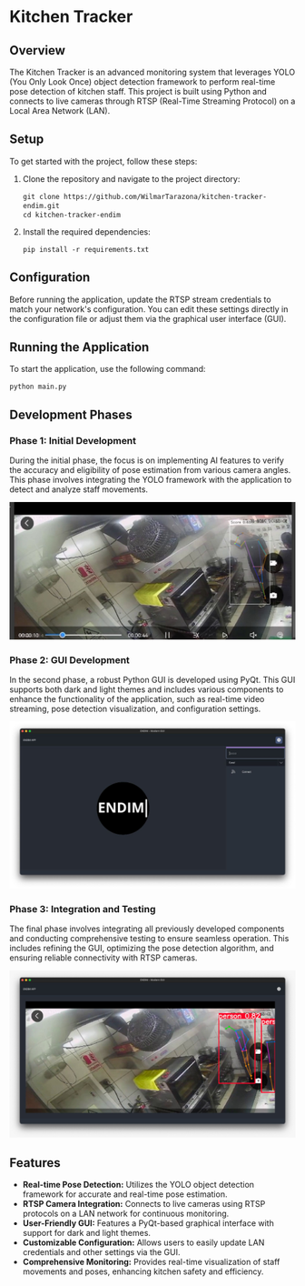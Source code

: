 # Kitchen Tracker
## Overview

The Kitchen Tracker is an advanced monitoring system that leverages YOLO (You Only Look Once) object detection framework to perform real-time pose detection of kitchen staff. This project is built using Python and connects to live cameras through RTSP (Real-Time Streaming Protocol) on a Local Area Network (LAN).

## Setup

To get started with the project, follow these steps:

1. Clone the repository and navigate to the project directory:

    ```shell
    git clone https://github.com/WilmarTarazona/kitchen-tracker-endim.git
    cd kitchen-tracker-endim
    ```

2. Install the required dependencies:

    ```shell
    pip install -r requirements.txt
    ```

## Configuration

Before running the application, update the RTSP stream credentials to match your network's configuration. You can edit these settings directly in the configuration file or adjust them via the graphical user interface (GUI).

## Running the Application

To start the application, use the following command:

```shell
python main.py
```

## Development Phases

### Phase 1: Initial Development

During the initial phase, the focus is on implementing AI features to verify the accuracy and eligibility of pose estimation from various camera angles. This phase involves integrating the YOLO framework with the application to detect and analyze staff movements.

![Phase 1](images/Phase%201.jpg)

### Phase 2: GUI Development

In the second phase, a robust Python GUI is developed using PyQt. This GUI supports both dark and light themes and includes various components to enhance the functionality of the application, such as real-time video streaming, pose detection visualization, and configuration settings.

![Phase 2](images/Phase%202.jpg)

### Phase 3: Integration and Testing

The final phase involves integrating all previously developed components and conducting comprehensive testing to ensure seamless operation. This includes refining the GUI, optimizing the pose detection algorithm, and ensuring reliable connectivity with RTSP cameras.

![Phase 3](images/Phase%203.jpg)

## Features

- **Real-time Pose Detection:** Utilizes the YOLO object detection framework for accurate and real-time pose estimation.
- **RTSP Camera Integration:** Connects to live cameras using RTSP protocols on a LAN network for continuous monitoring.
- **User-Friendly GUI:** Features a PyQt-based graphical interface with support for dark and light themes.
- **Customizable Configuration:** Allows users to easily update LAN credentials and other settings via the GUI.
- **Comprehensive Monitoring:** Provides real-time visualization of staff movements and poses, enhancing kitchen safety and efficiency.
